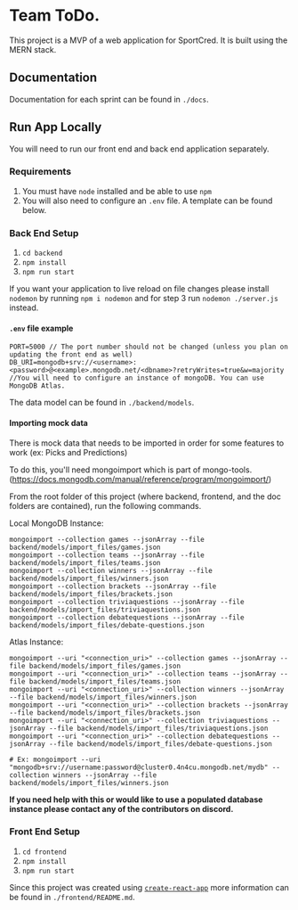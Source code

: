 # Team ToDo.

This project is a MVP of a web application for SportCred. It is built using the MERN stack.

## Documentation

Documentation for each sprint can be found in `./docs`.

## Run App Locally

You will need to run our front end and back end application separately.

### Requirements

1. You must have `node` installed and be able to use `npm`
2. You will also need to configure an `.env` file. A template can be found below.

### Back End Setup

1. `cd backend`
2. `npm install`
3. `npm run start`

If you want your application to live reload on file changes please install `nodemon` by running `npm i nodemon` and for step 3 run `nodemon ./server.js` instead.

#### `.env` file example

```
PORT=5000 // The port number should not be changed (unless you plan on updating the front end as well)
DB_URI=mongodb+srv://<username>:<password>@<example>.mongodb.net/<dbname>?retryWrites=true&w=majority //You will need to configure an instance of mongoDB. You can use MongoDB Atlas.
```

The data model can be found in `./backend/models`.

#### Importing mock data

There is mock data that needs to be imported in order for some features to work (ex: Picks and Predictions)

To do this, you'll need mongoimport which is part of mongo-tools. (https://docs.mongodb.com/manual/reference/program/mongoimport/)

From the root folder of this project (where backend, frontend, and the doc folders are contained), run the following commands.

Local MongoDB Instance:

```
mongoimport --collection games --jsonArray --file backend/models/import_files/games.json
mongoimport --collection teams --jsonArray --file backend/models/import_files/teams.json
mongoimport --collection winners --jsonArray --file backend/models/import_files/winners.json
mongoimport --collection brackets --jsonArray --file backend/models/import_files/brackets.json
mongoimport --collection triviaquestions --jsonArray --file backend/models/import_files/triviaquestions.json
mongoimport --collection debatequestions --jsonArray --file backend/models/import_files/debate-questions.json
```

Atlas Instance:

```
mongoimport --uri "<connection_uri>" --collection games --jsonArray --file backend/models/import_files/games.json
mongoimport --uri "<connection_uri>" --collection teams --jsonArray --file backend/models/import_files/teams.json
mongoimport --uri "<connection_uri>" --collection winners --jsonArray --file backend/models/import_files/winners.json
mongoimport --uri "<connection_uri>" --collection brackets --jsonArray --file backend/models/import_files/brackets.json
mongoimport --uri "<connection_uri>" --collection triviaquestions --jsonArray --file backend/models/import_files/triviaquestions.json
mongoimport --uri "<connection_uri>" --collection debatequestions --jsonArray --file backend/models/import_files/debate-questions.json

# Ex: mongoimport --uri "mongodb+srv://username:password@cluster0.4n4cu.mongodb.net/mydb" --collection winners --jsonArray --file backend/models/import_files/winners.json
```

**If you need help with this or would like to use a populated database instance please contact any of the contributors on discord.**

### Front End Setup

1. `cd frontend`
2. `npm install`
3. `npm run start`

Since this project was created using [`create-react-app`](https://create-react-app.dev/) more information can be found in `./frontend/README.md`.
